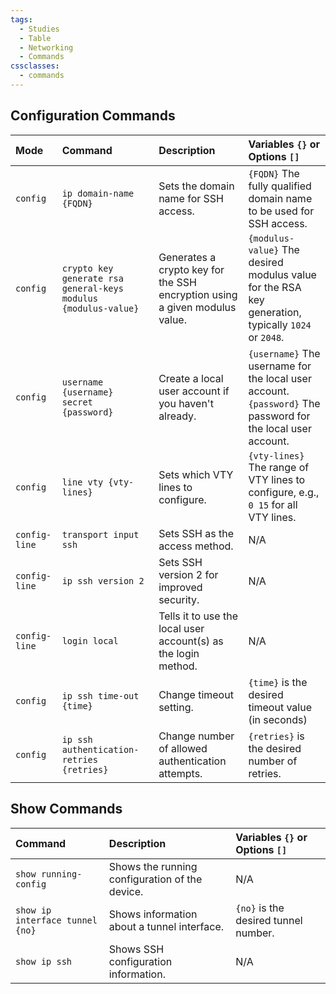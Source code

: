 ```yaml
---
tags:
  - Studies
  - Table
  - Networking
  - Commands
cssclasses:
  - commands
---
```

## Configuration Commands


| Mode          | Command                                                        | Description                                                                | Variables `{}` or Options `[]`                                                                              |
| :------------ | :------------------------------------------------------------- | :------------------------------------------------------------------------- | :---------------------------------------------------------------------------------------------------------- |
| `config`      | `ip domain-name {FQDN}`                                        | Sets the domain name for SSH access.                                       | `{FQDN}` The fully qualified domain name to be used for SSH access.                                         |
| `config`      | `crypto key generate rsa general-keys modulus {modulus-value}` | Generates a crypto key for the SSH encryption using a given modulus value. | `{modulus-value}` The desired modulus value for the RSA key generation, typically `1024` or `2048`.         |
| `config`      | `username {username} secret {password}`                        | Create a local user account if you haven't already.                        | `{username}` The username for the local user account. `{password}` The password for the local user account. |
| `config`      | `line vty {vty-lines}`                                         | Sets which VTY lines to configure.                                         | `{vty-lines}` The range of VTY lines to configure, e.g., `0 15` for all VTY lines.                          |
| `config-line` | `transport input ssh`                                          | Sets SSH as the access method.                                             | N/A                                                                                                         |
| `config-line` | `ip ssh version 2`                                             | Sets SSH version 2 for improved security.                                  | N/A                                                                                                         |
| `config-line` | `login local`                                                  | Tells it to use the local user account(s) as the login method.             | N/A                                                                                                         |
| `config`      | `ip ssh time-out {time}`                                       | Change timeout setting.                                                    | `{time}` is the desired timeout value (in seconds)                                                          |
| `config`      | `ip ssh authentication-retries {retries}`                      | Change number of allowed authentication attempts.                          | `{retries}` is the desired number of retries.                                                               |

## Show Commands

| Command                         | Description                                    | Variables `{}` or Options `[]`       |
| :------------------------------ | :--------------------------------------------- | :----------------------------------- |
| `show running-config`           | Shows the running configuration of the device. | N/A                                  |
| `show ip interface tunnel {no}` | Shows information about a tunnel interface.    | `{no}` is the desired tunnel number. |
| `show ip ssh`                   | Shows SSH configuration information.           | N/A                                  |